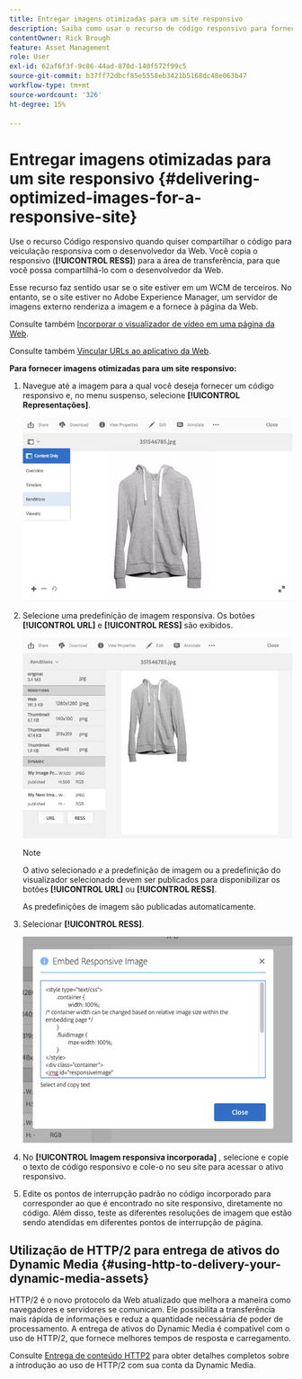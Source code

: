 ```yaml
---
title: Entregar imagens otimizadas para um site responsivo
description: Saiba como usar o recurso de código responsivo para fornecer imagens otimizadas do Dynamic Media.
contentOwner: Rick Brough
feature: Asset Management
role: User
exl-id: 62af6f3f-9c86-44ad-870d-140f572f99c5
source-git-commit: b37ff72dbcf85e5558eb3421b5168dc48e063b47
workflow-type: tm+mt
source-wordcount: '326'
ht-degree: 15%

---
```


# Entregar imagens otimizadas para um site responsivo {#delivering-optimized-images-for-a-responsive-site}

Use o recurso Código responsivo quando quiser compartilhar o código para veiculação responsiva com o desenvolvedor da Web. Você copia o responsivo (**[!UICONTROL RESS]**) para a área de transferência, para que você possa compartilhá-lo com o desenvolvedor da Web.

Esse recurso faz sentido usar se o site estiver em um WCM de terceiros. No entanto, se o site estiver no Adobe Experience Manager, um servidor de imagens externo renderiza a imagem e a fornece à página da Web.

Consulte também [Incorporar o visualizador de vídeo em uma página da Web](embed-code.md).

Consulte também [Vincular URLs ao aplicativo da Web](linking-urls-to-yourwebapplication.md).

**Para fornecer imagens otimizadas para um site responsivo:**

1. Navegue até a imagem para a qual você deseja fornecer um código responsivo e, no menu suspenso, selecione **[!UICONTROL Representações]**.

   ![chlimage_1-408](assets/chlimage_1-408.png)

1. Selecione uma predefinição de imagem responsiva. Os botões **[!UICONTROL URL]** e **[!UICONTROL RESS]** são exibidos.

   ![chlimage_1-409](assets/chlimage_1-409.png)

   >[!NOTE]
   >
   >O ativo selecionado *e* a predefinição de imagem ou a predefinição do visualizador selecionado devem ser publicados para disponibilizar os botões **[!UICONTROL URL]** ou **[!UICONTROL RESS]**.
   >
   >As predefinições de imagem são publicadas automaticamente.

1. Selecionar **[!UICONTROL RESS]**.

   ![chlimage_1-410](assets/chlimage_1-410.png)

1. No **[!UICONTROL Imagem responsiva incorporada]** , selecione e copie o texto de código responsivo e cole-o no seu site para acessar o ativo responsivo.
1. Edite os pontos de interrupção padrão no código incorporado para corresponder ao que é encontrado no site responsivo, diretamente no código. Além disso, teste as diferentes resoluções de imagem que estão sendo atendidas em diferentes pontos de interrupção de página.

## Utilização de HTTP/2 para entrega de ativos do Dynamic Media {#using-http-to-delivery-your-dynamic-media-assets}

HTTP/2 é o novo protocolo da Web atualizado que melhora a maneira como navegadores e servidores se comunicam. Ele possibilita a transferência mais rápida de informações e reduz a quantidade necessária de poder de processamento. A entrega de ativos do Dynamic Media é compatível com o uso de HTTP/2, que fornece melhores tempos de resposta e carregamento.

Consulte [Entrega de conteúdo HTTP2](http2faq.md) para obter detalhes completos sobre a introdução ao uso de HTTP/2 com sua conta da Dynamic Media.

